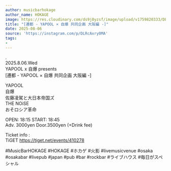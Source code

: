```yaml
---
author: musicbarhokage
author_name: HOKAGE
image: https://res.cloudinary.com/ds9j0yzsf/image/upload/v1759820333/DLRcAxry0MA.jpg
title: "[遷都 - YAPOOL × 自爆 共同企画 大阪編 -]"
date: 2025-08-06
source: 'https://instagram.com/p/DLRcAxry0MA'
tags:
- 
---
```

.<br>
2025.8.06.Wed<br>
YAPOOL x 自爆 presents<br>
[遷都 - YAPOOL × 自爆 共同企画 大阪編 -]

YAPOOL<br>
自爆<br>
佐藤凌駕と大日本帝国ズ<br>
THE NOiSE<br>
おそロシア革命

OPEN: 18:15 START: 18:45<br>
Adv. 3000yen Door.3500yen (+Drink fee)

Ticket info :<br>
TiGET https://tiget.net/events/410278

#MusicBarHOKAGE #HOKAGE #ホカゲ #火影 #livemusicvenue #osaka #osakabar #livepub #japan #pub #bar #rockbar #ライブハウス #毎日がスペシャル